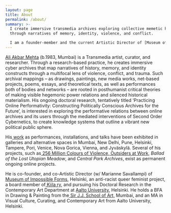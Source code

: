 ```yaml
---
layout: page
title: About
permalink: /about/
summary: >-
  I create immersive transmedia archives exploring collective memetic history
  through narratives of memory, identity, violence, and conflict.

  I am a founder-member and the current Artistic Director of [Museum of Impossible Forms](https://museumofimpossibleforms.org/); Artistic Producer at [mcult Media Residency ](https://www.m-cult.org/); as well as pursuing doctoral studies at the Contemporary Art Department at [Aalto University](https://www.aalto.fi/).
---
```

[Ali Akbar Mehta](http://www.aliakbarmehta.com) (b.1983, Mumbai) is a Transmedia artist, curator, and researcher. Through a research-based practice, he creates immersive cyber archives that map narratives of history, memory, and identity constructs through a multifocal lens of violence, conflict, and trauma. Such archival mappings – as drawings, paintings, new media works, net-based projects, poems, essays, and theoretical texts, as well as performances both of bodies and networks – are rooted in posthumanist critical theories of making visible hegemonic power relations and silenced historical materialism. His ongoing doctoral research, tentatively titled ‘Practicing Online Performativity: Constructing Politically Conscious Archives for the Future’, is interested in exploring the performative relations between online archives and its users through the mediated interventions of Second Order Cybernetics, to create knowledge systems that outline a vibrant new political public sphere.

His[ work](https://aliakbarmehta.com/curriculum-vitae) as performances, installations, and talks have been exhibited in galleries and alternative spaces in Mumbai, New Delhi, Pune, Helsinki, Tampere, Pori, Venice, Nova Gorica, Vienna, and Jyväskylä. Several of his projects, such as[ 256 Million Colours of Violence](http://www.256millioncoloursofviolence.com/),[ Outsiders at Work](https://outsidersatwork.wordpress.com/), *Ballad of the Lost Utopian Meadow*, and *Central Park Archives*, exist as permanent ongoing online projects.

He is co-founder, and co-Artistic Director (w/ Marianne Savallampi) of[ Museum of Impossible Forms](https://museumofimpossibleforms.org/), Helsinki, an anti-racist queer feminist project, a board member of[ Kiila ry](http://kiila.eu/), and pursuing his Doctoral Research in the Contemporary Art Department at [Aalto University](https://www.aalto.fi/), Helsinki. He holds a BFA in Drawing & Painting from the[ Sir J.J. School of Art,](http://www.sirjjschoolofart.in/) Mumbai, and an MA in Visual Culture, Curating, and Contemporary Art from Aalto University, Helsinki.